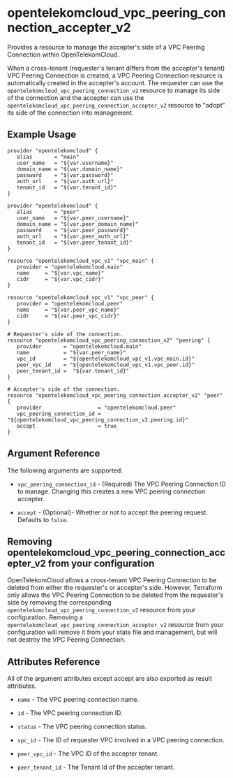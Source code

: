 # opentelekomcloud_vpc_peering_connection_accepter_v2

Provides a resource to manage the accepter's side of a VPC Peering Connection within OpenTelekomCloud.

When a cross-tenant (requester's tenant differs from the accepter's tenant) VPC Peering Connection is created, a VPC Peering Connection resource is automatically created in the
accepter's account.
The requester can use the `opentelekomcloud_vpc_peering_connection_v2` resource to manage its side of the connection
and the accepter can use the `opentelekomcloud_vpc_peering_connection_accepter_v2` resource to "adopt" its side of the
connection into management.

## Example Usage

 ```hcl
provider "opentelekomcloud" {
    alias       = "main"
    user_name   = "${var.username}"
    domain_name = "${var.domain_name}"
    password    = "${var.password}"
    auth_url    = "${var.auth_url}"
    tenant_id   = "${var.tenant_id}"
}

provider "opentelekomcloud" {
    alias       = "peer"
    user_name   = "${var.peer_username}"
    domain_name = "${var.peer_domain_name}"
    password    = "${var.peer_password}"
    auth_url    = "${var.peer_auth_url}"
    tenant_id   = "${var.peer_tenant_id}"
}

resource "opentelekomcloud_vpc_v1" "vpc_main" {
    provider = "opentelekomcloud.main"
    name     = "${var.vpc_name}"
    cidr     = "${var.vpc_cidr}"
}

resource "opentelekomcloud_vpc_v1" "vpc_peer" {
    provider = "opentelekomcloud.peer"
    name     = "${var.peer_vpc_name}"
    cidr     = "${var.peer_vpc_cidr}"
}

# Requester's side of the connection.
resource "opentelekomcloud_vpc_peering_connection_v2" "peering" {
    provider       = "opentelekomcloud.main"
    name           = "${var.peer_name}"
    vpc_id         = "${opentelekomcloud_vpc_v1.vpc_main.id}"
    peer_vpc_id    = "${opentelekomcloud_vpc_v1.vpc_peer.id}"
    peer_tenant_id =  "${var.tenant_id}"
}

# Accepter's side of the connection.
resource "opentelekomcloud_vpc_peering_connection_accepter_v2" "peer" {
    provider                  = "opentelekomcloud.peer"
    vpc_peering_connection_id = "${opentelekomcloud_vpc_peering_connection_v2.peering.id}"
    accept                    = true
}
 ```

## Argument Reference

The following arguments are supported:

* `vpc_peering_connection_id` - (Required) The VPC Peering Connection ID to manage. Changing this creates a new VPC peering connection accepter.

* `accept` - (Optional)- Whether or not to accept the peering request. Defaults to `false`.


## Removing opentelekomcloud_vpc_peering_connection_accepter_v2 from your configuration
 
OpenTelekomCloud allows a cross-tenant VPC Peering Connection to be deleted from either the requester's or accepter's side. However, Terraform only allows the VPC Peering Connection to be deleted from the requester's side by removing the corresponding `opentelekomcloud_vpc_peering_connection_v2` resource from your configuration. Removing a `opentelekomcloud_vpc_peering_connection_accepter_v2` resource from your configuration will remove it from your state file and management, but will not destroy the VPC Peering Connection.

## Attributes Reference

All of the argument attributes except accept are also exported as result attributes.

* `name` - 	The VPC peering connection name.

* `id` - The VPC peering connection ID.

* `status` - The VPC peering connection status.

* `vpc_id` - The ID of requester VPC involved in a VPC peering connection.

* `peer_vpc_id` - The VPC ID of the accepter tenant.

* `peer_tenant_id` - The Tenant Id of the accepter tenant.
